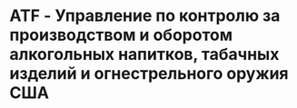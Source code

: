 # ATF - Управление по контролю за производством и оборотом алкогольных напитков, табачных изделий и огнестрельного оружия США
